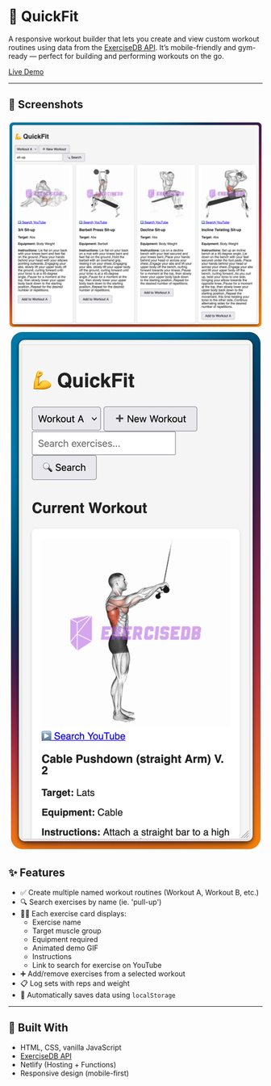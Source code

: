 # 💪 QuickFit

A responsive workout builder that lets you create and view custom workout routines using data from the [ExerciseDB API](https://rapidapi.com/justin-WFnsXH_t6/api/exercisedb/). It’s mobile-friendly and gym-ready — perfect for building and performing workouts on the go.

[Live Demo](https://quickfit-workout-builder.netlify.app/)  

---

## 📸 Screenshots
<div style="display: flex; flex-wrap: wrap; justify-content: center">
  <img src="./screenshots/quickfit-desktop.png" style="max-width: 500px; height: auto; margin: 5px;">
  <img src="./screenshots/quickfit-mobile.png" style="max-width: 500px; height: auto; margin: 5px;">
</div>

## ✨ Features

- ✅ Create multiple named workout routines (Workout A, Workout B, etc.)
- 🔍 Search exercises by name (ie. 'pull-up')
- 🏋️‍♂️ Each exercise card displays:
  - Exercise name
  - Target muscle group
  - Equipment required
  - Animated demo GIF
  - Instructions
  - Link to search for exercise on YouTube
- ➕ Add/remove exercises from a selected workout
- 📋 Log sets with reps and weight
- 💾 Automatically saves data using `localStorage`

---

## 🧰 Built With

- HTML, CSS, vanilla JavaScript
- [ExerciseDB API](https://rapidapi.com/justin-WFnsXH_t6/api/exercisedb/)
- Netlify (Hosting + Functions)
- Responsive design (mobile-first)
